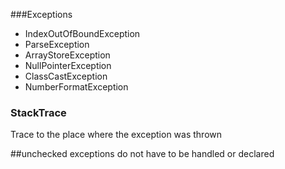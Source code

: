 ###Exceptions

- IndexOutOfBoundException
- ParseException
- ArrayStoreException
- NullPointerException
- ClassCastException
- NumberFormatException


### StackTrace
Trace to the place where the exception was thrown


##unchecked exceptions do not have to be handled or declared
